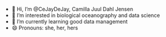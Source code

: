 - 👋 Hi, I’m @CeJayDeJay, Camilla Juul Dahl Jensen
- 👀 I’m interested in biological oceanography and data science
- 🌱 I’m currently learning good data management
- 😄 Pronouns: she, her, hers

<!---
CeJayDeJay/CeJayDeJay is a ✨ special ✨ repository because its `README.md` (this file) appears on your GitHub profile.
You can click the Preview link to take a look at your changes.
--->
